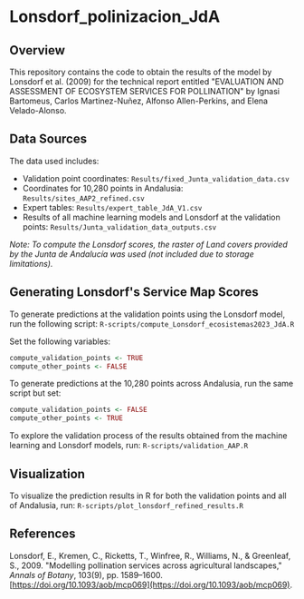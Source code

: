 # Lonsdorf_polinizacion_JdA

## Overview

This repository contains the code to obtain the results of the model by Lonsdorf et al. (2009) for the technical report entitled "EVALUATION AND ASSESSMENT OF ECOSYSTEM SERVICES FOR POLLINATION" by Ignasi Bartomeus, Carlos Martinez-Nuñez, Alfonso Allen-Perkins, and Elena Velado-Alonso.

## Data Sources

The data used includes:
- Validation point coordinates: `Results/fixed_Junta_validation_data.csv`
- Coordinates for 10,280 points in Andalusia: `Results/sites_AAP2_refined.csv`
- Expert tables: `Results/expert_table_JdA_V1.csv`
- Results of all machine learning models and Lonsdorf at the validation points: `Results/Junta_validation_data_outputs.csv`

*Note: To compute the Lonsdorf scores, the raster of Land covers provided by the Junta de Andalucía was used (not included due to storage limitations).*

## Generating Lonsdorf's Service Map Scores

To generate predictions at the validation points using the Lonsdorf model, run the following script: `R-scripts/compute_Lonsdorf_ecosistemas2023_JdA.R`

Set the following variables:
```r
compute_validation_points <- TRUE
compute_other_points <- FALSE
```

To generate predictions at the 10,280 points across Andalusia, run the same script but set:

```r
compute_validation_points <- FALSE
compute_other_points <- TRUE
```

To explore the validation process of the results obtained from the machine learning and Lonsdorf models, run: `R-scripts/validation_AAP.R`

## Visualization

To visualize the prediction results in R for both the validation points and all of Andalusia, run: `R-scripts/plot_lonsdorf_refined_results.R`

## References

Lonsdorf, E., Kremen, C., Ricketts, T., Winfree, R., Williams, N., & Greenleaf, S., 2009. "Modelling pollination services across agricultural landscapes," *Annals of Botany*, 103(9), pp. 1589–1600. [https://doi.org/10.1093/aob/mcp069](https://doi.org/10.1093/aob/mcp069).
